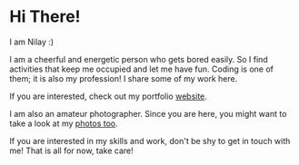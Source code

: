 # Hi There!
I am Nilay :)

I am a cheerful and energetic person who gets bored easily. So I find activities that keep me occupied and let me have fun. Coding is one of them; it is also my profession! I share some of my work here.

If you are interested, check out my portfolio [website](http://www.nilaycicekli.com).

I am also an amateur photographer. Since you are here, you might want to take a look at my [photos too](http://www.intagram.com/flowmooni/).

If you are interested in my skills and work, don't be shy to get in touch with me! That is all for now, take care!

